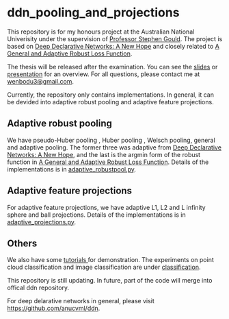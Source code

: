 # ddn_pooling_and_projections
This repository is for my honours project at the Australian National Univerisity under the supervision of [Professor Stephen Gould](https://cecs.anu.edu.au/people/stephen-gould). The project is based on [Deep Declarative Networks: A New Hope](https://arxiv.org/pdf/1909.04866.pdf) and closely related to [A General and Adaptive Robust Loss Function](https://arxiv.org/pdf/1701.03077.pdf).

The thesis will be released after the examination. You can see the [slides](https://github.com/WenboDu1228/ddn_pooling_and_projections/blob/master/wenbodu_final_talk.pdf) or [presentation](https://anu365-my.sharepoint.com/:v:/g/personal/u6361796_anu_edu_au/Ed-mC3KcKKlAlS93Di-SpkUBRMnlzAiIufDdVCuFVEwCOQ?e=ijpJec) for an overview. For all questions, please contact me at wenbodu3@gmail.com.

 
Currently, the repository only contains implementations. In general, it can be devided into adaptive robust pooling and adaptive feature projections.

## Adaptive robust pooling
We have pseudo-Huber pooling , Huber pooling , Welsch pooling, general and adaptive pooling. The former three was adaptive from [Deep Declarative Networks: A New Hope](https://arxiv.org/pdf/1909.04866.pdf), and the last is the argmin form of the robust function in [A General and Adaptive Robust Loss Function](https://arxiv.org/pdf/1701.03077.pdf).
Details of the implementations is in [adaptive_robustpool.py](https://github.com/WenboDu1228/ddn_pooling_and_projections/blob/master/ddn/pytorch/adaptive_robustpool.py). 

## Adaptive feature projections
For adaptive feature projections, we have adaptive L1, L2 and L infinity sphere and ball projections. Details of the implementations is in [adaptive_projections.py](https://github.com/WenboDu1228/ddn_pooling_and_projections/blob/master/ddn/pytorch/adaptive_projections.py).

## Others
We also have some [tutorials
](https://github.com/WenboDu1228/ddn_pooling_and_projections/tree/master/tutorials) for demonstration. The experiments on point cloud classification and image classification are under [classification](https://github.com/WenboDu1228/ddn_pooling_and_projections/tree/master/apps/classification).

This repository is still updating. In future, part of the code will merge into offical ddn repository.

For deep delarative networks in general, please visit https://github.com/anucvml/ddn.
